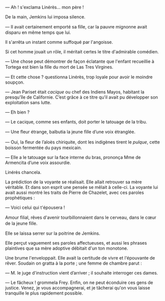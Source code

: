 — Ah ! s'exclama Linérès... mon père !

De la main, Jemkins lui imposa silence.

— Il avait certainement emporté sa ﬁlle, car la pauvre mignonne avait
disparu en même temps que lui.

Il s'arrêta un instant comme suffoqué par l'angoisse.

Si cet homme jouait un rôle, il méritait certes le titre d'admirable comédien.

— Une chose peut démontrer de façon éclatante que l'enfant recueillie
à Tortega est bien la ﬁlle du mort de Las Tres Virgines.

— Et cette chose ? questionna Linérès, trop loyale pour avoir le moindre
soupçon.

— Jean Pariset était _cacique_ ou chef des Indiens Mayos, habitant la
presqu'île de Californie. C’est grâce à ce titre qu’il avait pu développer son
exploitation sans lutte.

— Eh bien ?

— Le cacique, comme ses enfants, doit porter le tatouage de la tribu.

— Une ﬂeur étrange, balbutia la jeune ﬁlle d’une voix étranglée.

— Oui, la ﬂeur de l’aloès chiriquite, dont les indigènes tirent le _pulque_,
cette boisson fermentée du pays mexicain.

— Elle a le tatouage sur la face interne du bras, prononça Mme de Armencita d’une voix assourdie.

Linérès chancela.

La prédiction de la voyante se réalisait. Elle allait retrouver sa mère
véritable. Et dans son esprit une pensée se mêlait à celle-ci. La voyante lui
avait aussi montré les traits de Pierre de Chazelet, avec ces paroles prophétiques :

— Voici celui qui t'épousera !

Amour ﬁlial, rêves d'avenir tourbillonnaient dans le cerveau, dans le
cœur de la jeune ﬁlle.

Elle se laissa serrer sur la poitrine de Jemkins.

Elle perçut vaguement ses paroles affectueuses, et aussi les phrases plaintives
que sa mère adoptive débitait d'un ton monotone.

Une brume l'enveloppait. Elle avait la certitude de vivre et l'épouvante de
rêver. Soudain on gratta à la porte ; une femme de chambre parut :

— M. le juge d'instruction vient d’arriver ; il souhaite interroger ces dames.

— Le fâcheux ! grommela Frey. Enfin, on ne peut éconduire ces gens de justice. Venez, je vous accompagnerai, et je tâcherai qu'on vous laisse tranquille le plus rapidement possible.
